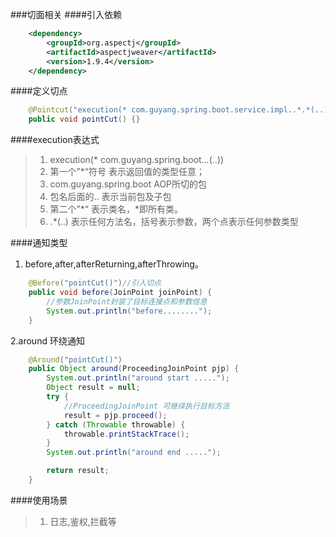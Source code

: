 ###切面相关
####引入依赖
```xml
    <dependency>
        <groupId>org.aspectj</groupId>
        <artifactId>aspectjweaver</artifactId>
        <version>1.9.4</version>
    </dependency>
```
####定义切点
```java
    @Pointcut("execution(* com.guyang.spring.boot.service.impl..*.*(..))")
    public void pointCut() {}
```

####execution表达式
>1. execution(* com.guyang.spring.boot..*.*(..))
>2. 第一个”*“符号 表示返回值的类型任意；
>3. com.guyang.spring.boot	AOP所切的包
>4. 包名后面的.. 表示当前包及子包
>5. 第二个”*“ 表示类名，*即所有类。
>6. .*(..) 表示任何方法名，括号表示参数，两个点表示任何参数类型

####通知类型
1. before,after,afterReturning,afterThrowing。
```java
    @Before("pointCut()")//引入切点
    public void before(JoinPoint joinPoint) {
        //参数JoinPoint封装了目标连接点和参数信息
        System.out.println("before........");
    }
```
2.around 环绕通知
```java
    @Around("pointCut()")
    public Object around(ProceedingJoinPoint pjp) {
        System.out.println("around start .....");
        Object result = null;
        try {
            //ProceedingJoinPoint 可继续执行目标方法
            result = pjp.proceed();
        } catch (Throwable throwable) {
            throwable.printStackTrace();
        }
        System.out.println("around end .....");

        return result;
    }
```

####使用场景
>1. 日志,鉴权,拦截等